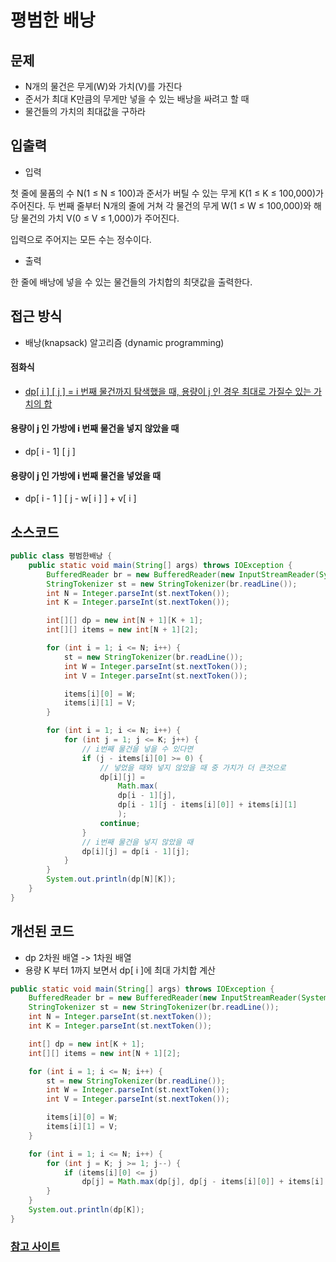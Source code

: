 # 평범한 배낭



## 문제

- N개의 물건은 무게(W)와 가치(V)를 가진다
- 준서가 최대 K만큼의 무게만 넣을 수 있는 배낭을 싸려고 할 때
- 물건들의 가치의 최대값을 구하라



## 입출력

- 입력

첫 줄에 물품의 수 N(1 ≤ N ≤ 100)과 준서가 버틸 수 있는 무게 K(1 ≤ K ≤ 100,000)가 주어진다. 두 번째 줄부터 N개의 줄에 거쳐 각 물건의 무게 W(1 ≤ W ≤ 100,000)와 해당 물건의 가치 V(0 ≤ V ≤ 1,000)가 주어진다.

입력으로 주어지는 모든 수는 정수이다.



- 출력

한 줄에 배낭에 넣을 수 있는 물건들의 가치합의 최댓값을 출력한다.



## 접근 방식

- 배낭(knapsack) 알고리즘 (dynamic programming)



#### 점화식

- <u>dp[ i ] [ j ] = i 번째 물건까지 탐색했을 때, 용량이 j 인 경우 최대로 가질수 있는 가치의  합</u>

#### 용량이 j 인 가방에 i 번째 물건을 넣지 않았을 때

- dp[ i - 1] [  j ]

#### 용량이 j 인 가방에 i 번째 물건을 넣었을 때

- dp[ i - 1 ] [ j - w[ i ] ] + v[ i ] 



## 소스코드

```java
public class 평범한배낭 {
    public static void main(String[] args) throws IOException {
        BufferedReader br = new BufferedReader(new InputStreamReader(System.in));
        StringTokenizer st = new StringTokenizer(br.readLine());
        int N = Integer.parseInt(st.nextToken());
        int K = Integer.parseInt(st.nextToken());

        int[][] dp = new int[N + 1][K + 1];
        int[][] items = new int[N + 1][2];

        for (int i = 1; i <= N; i++) {
            st = new StringTokenizer(br.readLine());
            int W = Integer.parseInt(st.nextToken());
            int V = Integer.parseInt(st.nextToken());

            items[i][0] = W;
            items[i][1] = V;
        }

        for (int i = 1; i <= N; i++) {
            for (int j = 1; j <= K; j++) {
                // i번째 물건을 넣을 수 있다면
                if (j - items[i][0] >= 0) {
                    // 넣었을 때와 넣지 않았을 때 중 가치가 더 큰것으로
                    dp[i][j] = 
                        Math.max(
                        dp[i - 1][j],
                        dp[i - 1][j - items[i][0]] + items[i][1]
                    	);
                    continue;
                }
                // i번째 물건을 넣지 않았을 때
                dp[i][j] = dp[i - 1][j];
            }
        }
        System.out.println(dp[N][K]);
    }
}

```



## 개선된 코드

- dp 2차원 배열 -> 1차원 배열
- 용량 K 부터 1까지 보면서 dp[ i ]에 최대 가치합 계산

```java
public static void main(String[] args) throws IOException {
    BufferedReader br = new BufferedReader(new InputStreamReader(System.in));
    StringTokenizer st = new StringTokenizer(br.readLine());
    int N = Integer.parseInt(st.nextToken());
    int K = Integer.parseInt(st.nextToken());

    int[] dp = new int[K + 1];
    int[][] items = new int[N + 1][2];

    for (int i = 1; i <= N; i++) {
        st = new StringTokenizer(br.readLine());
        int W = Integer.parseInt(st.nextToken());
        int V = Integer.parseInt(st.nextToken());

        items[i][0] = W;
        items[i][1] = V;
    }

    for (int i = 1; i <= N; i++) {
        for (int j = K; j >= 1; j--) {
            if (items[i][0] <= j)
                dp[j] = Math.max(dp[j], dp[j - items[i][0]] + items[i][1]);
        }
    }
    System.out.println(dp[K]);
}
```



### [참고 사이트](https://chanhuiseok.github.io/posts/improve-6/)